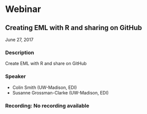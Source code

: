 # Webinar

## Creating EML with R and sharing on GitHub 

June 27, 2017

### Description

Create EML with R and share on GitHub

### Speaker

* Colin Smith (UW-Madison, EDI)
* Susanne Grossman-Clarke (UW-Madison, EDI)

### Recording: No recording available

<!-- Webinars -->

